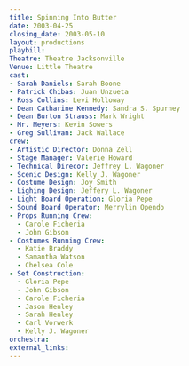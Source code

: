 ```yaml
---
title: Spinning Into Butter
date: 2003-04-25
closing_date: 2003-05-10
layout: productions
playbill:
Theatre: Theatre Jacksonville
Venue: Little Theatre
cast:
- Sarah Daniels: Sarah Boone
- Patrick Chibas: Juan Unzueta
- Ross Collins: Levi Holloway
- Dean Catharine Kennedy: Sandra S. Spurney
- Dean Burton Strauss: Mark Wright
- Mr. Meyers: Kevin Sowers
- Greg Sullivan: Jack Wallace
crew:
- Artistic Director: Donna Zell
- Stage Manager: Valerie Howard
- Technical Direcor: Jeffrey L. Wagoner
- Scenic Design: Kelly J. Wagoner
- Costume Design: Joy Smith
- Lighing Design: Jeffery L. Wagoner
- Light Board Operation: Gloria Pepe
- Sound Board Operator: Merrylin Opendo
- Props Running Crew:
  - Carole Ficheria
  - John Gibson
- Costumes Running Crew:
  - Katie Braddy
  - Samantha Watson
  - Chelsea Cole
- Set Construction:
  - Gloria Pepe
  - John Gibson
  - Carole Ficheria
  - Jason Henley
  - Sarah Henley
  - Carl Vorwerk
  - Kelly J. Wagoner
orchestra:
external_links:
---
```

